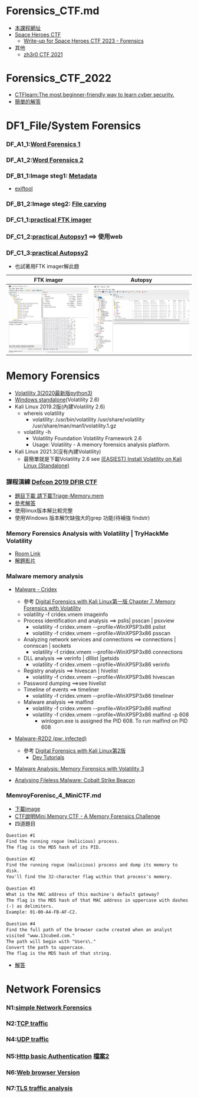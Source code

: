# Forensics_CTF.md
- [本課程網址](http://120.114.62.203)
- [Space Heroes CTF](https://github.com/FITSEC/spaceheroes_ctf_23/tree/main)
  - [Write-up for Space Heroes CTF 2023 - Forensics](https://hackmd.io/@n3r0/Sy1FHqQmh) 
- 其他
  - [zh3r0 CTF 2021](https://github.com/zh3r0/zh3r0-ctf/tree/main) 

# Forensics_CTF_2022
- [CTFlearn:The most beginner-friendly way to learn cyber security.](https://ctflearn.com/)
- [簡單的解答](https://deskel.github.io/posts/ctflearn/forensics-easy)


# DF1_File/System Forensics

### DF_A1_1:[Word Forensics 1](https://docs.google.com/document/d/1_3-O20roC7I9SxcBWioer4wPxhkT1eLg/edit?usp=sharing&ouid=102749267313503387480&rtpof=true&sd=true)


### DF_A1_2:[Word Forensics 2](https://docs.google.com/document/d/1F3W1RsKP-uLG9t-8yv5i7XiZvsKH7ra5/edit?usp=sharing&ouid=102749267313503387480&rtpof=true&sd=true)


### DF_B1_1:Image steg1: [Metadata](https://drive.google.com/file/d/1lq-lknfV5O7M-qEsEgmK3WCpWQ0NjkmZ/view?usp=sharing)
- [exiftool](https://exiftool.org/)

### DF_B1_2:Image steg2: [File carving](https://drive.google.com/file/d/1JAG2oJuxxy6T0Gc2yJKdkKT9YIlG1oAm/view?usp=sharing)

### DF_C1_1:[practical FTK imager](https://drive.google.com/file/d/1vuaPPeYTHxMg__eCbAtfZHBx27eJLfmN/view?usp=sharing)

### DF_C1_2:[practical Autopsy1](https://drive.google.com/file/d/1tne2H7JH8LKslphqA_fYOgLRivcdbSP9/view?usp=sharing) ==> 使用web

### DF_C1_3:[practical Autopsy2](https://drive.google.com/file/d/1OxNn0L4p7vW-nzr1XvzDCt37v8Iw0dOk/view?usp=sharing)
- 也試著用FTK imager解此題

| FTK imager | Autopsy |
|--------|----------|
| ![FTK_4.png](./FTK_4.png)|![autopsy_4.png](./autopsy_4.png) |



# Memory Forensics
- [Volatility 3(2020最新版python3)]()
- [Windows standalone](https://www.volatilityfoundation.org/releases)(Volatility 2.6)
- Kali Linux 2019.2版(內建Volatility 2.6)
  - whereis volatility
    - volatility: /usr/bin/volatility /usr/share/volatility /usr/share/man/man1/volatility.1.gz
  - volatility -h
    - Volatility Foundation Volatility Framework 2.6
    - Usage: Volatility - A memory forensics analysis platform.
- Kali Linux 2021.3(沒有內建Volatility)
  - 最簡單就是下載Volatility 2.6 see [(EASIEST) Install Volatility on Kali Linux (Standalone)](https://www.youtube.com/watch?v=iJzndSbkN4Y)

### 課程演練 [Defcon 2019 DFIR CTF](https://defcon2019.ctfd.io/challenges) 
- [題目下載 請下載Triage-Memory.mem](https://drive.google.com/drive/folders/1JwK8duNnrh12fo9J_02oQCz8HlILKAdW)
- [參考解答](https://www.jaiminton.com/Defcon/DFIR-2019/)
- 使用linux版本解比較完整
- 使用Windows 版本解欠缺強大的grep 功能(待補強 findstr)

### Memory Forensics Analysis with Volatility | TryHackMe Volatility
- [Room Link](https://tryhackme.com/room/bpvolatility)
- [解題影片](https://www.youtube.com/watch?v=Ha-TXEvSAIM)

### Malware memory analysis

- [Malware - Cridex](https://github.com/volatilityfoundation/volatility/wiki/Memory-Samples)
  - 參考 [Digital Forensics with Kali Linux第一版 Chapter 7. Memory Forensics with Volatility](https://subscription.packtpub.com/book/networking-and-servers/9781788625005/7/ch07lvl1sec49/using-volatility-in-kali-linux) 
  - volatility -f cridex.vmem imageinfo
  - Process identification and analysis  ==> pslis| psscan | psxview
    - volatility -f cridex.vmem --profile=WinXPSP3x86  pslist
    - volatility -f cridex.vmem --profile=WinXPSP3x86  psscan
  - Analyzing network services and connections ==> connections | connscan | sockets
    - volatility -f cridex.vmem --profile=WinXPSP3x86 connections
  - DLL analysis ==> verinfo | dlllist |getsids
    - volatility -f cridex.vmem --profile=WinXPSP3x86 verinfo
  - Registry analysis ==> hivescan | hivelist
    - volatility -f cridex.vmem --profile=WinXPSP3x86 hivescan
  - Password dumping ==>see hivelist
  - Timeline of events ==> timeliner
    - volatility -f cridex.vmem --profile=WinXPSP3x86 timeliner
  - Malware analysis  ==> malfind
    - volatility -f cridex.vmem --profile=WinXPSP3x86 malfind
    - volatility -f cridex.vmem --profile=WinXPSP3x86 malfind -p 608
      - winlogon.exe is assigned the PID 608. To run malfind on PID 608

- [Malware-R2D2 (pw: infected)](https://github.com/volatilityfoundation/volatility/wiki/Memory-Samples)
  - 參考 [Digital Forensics with Kali Linux第2版](https://subscription.packtpub.com/book/security/9781838640804/10/ch10lvl1sec54/downloading-test-images-for-use-with-volatility) 
    - [Dev Tutorials](https://goois.net/chapter-7-memory-forensics-with-volatility-digital-forensics-with-kali-linux-second-edition.html)

- [Malware Analysis: Memory Forensics with Volatility 3](https://newtonpaul.com/malware-analysis-memory-forensics-with-volatility-3/)
- [Analysing Fileless Malware: Cobalt Strike Beacon](https://newtonpaul.com/analysing-fileless-malware-cobalt-strike-beacon/)
### MemroyForenisc_4_MiniCTF.md

- [下載image](https://drive.google.com/drive/folders/1E-i2RTUBXBGUd_Xz0k67kFOpHcr6WX8J)
- [CTF說明Mini Memory CTF - A Memory Forensics Challenge](https://www.youtube.com/watch?v=JuEv8UleO0U)
- 四道題目
```
Question #1
Find the running rogue (malicious) process. 
The flag is the MD5 hash of its PID.

Question #2
Find the running rogue (malicious) process and dump its memory to disk. 
You'll find the 32-character flag within that process's memory.

Question #3
What is the MAC address of this machine's default gateway? 
The flag is the MD5 hash of that MAC address in uppercase with dashes (-) as delimiters. 
Example: 01-00-A4-FB-AF-C2.

Question #4
Find the full path of the browser cache created when an analyst visited "www.13cubed.com." 
The path will begin with "Users\." 
Convert the path to uppercase. 
The flag is the MD5 hash of that string.
```
- [解答](https://www.13cubed.com/downloads/mini_memory_ctf_solutions_guide.pdf)

# Network Forensics

### N1:[simple Network Forensics](https://drive.google.com/file/d/1G2eLJmyY--SKKG3JMY0Bfs4tujZjnABC/view?usp=sharing)
### N2:[TCP traffic](https://drive.google.com/file/d/1cvflhwzSw_glo0zdxWdIpXwD67Wqgwx7/view?usp=sharing)
### N4:[UDP traffic](https://drive.google.com/file/d/17BVwWVg1ot_nlDHcg5B9VsrklQtOrtYj/view?usp=sharing)
### N5:[Http basic Authentication](https://drive.google.com/file/d/19VHi6q_fghKVuZoKntD9uaKSjpjxPMCP/view?usp=sharing)  [檔案2](https://drive.google.com/file/d/1ADA0u1RCyQ8rqvwQE8n-bIUuO6cw_U8R/view?usp=sharing)
### N6:[Web browser Version](https://drive.google.com/file/d/1B3nf9sPxAETjPYLsjcNyysk270BQcjQl/view?usp=sharing)
### N7:[TLS traffic analysis](https://drive.google.com/file/d/1Gp5zynQie4cb9wKAqjskxkptorIBzrPU/view?usp=sharing)
